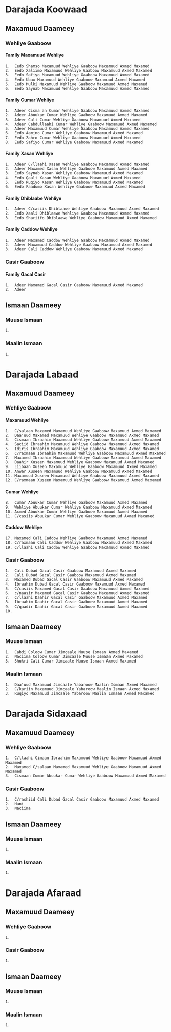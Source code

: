 # Darajada Koowaad
## Maxamuud Daameey
### Wehliye Gaaboow 
#### Family Maxamuud Wehliye
    1.  Eedo Shamso Maxamuud Wehliye Gaaboow Maxamuud Axmed Maxamed
    2.  Eedo Xaliimo Maxamuud Wehliye Gaaboow Maxamuud Axmed Maxamed
    3.  Eedo Safiyo Maxamuud Wehliye Gaaboow Maxamuud Axmed Maxamed
    4.  Eedo Ubax Maxamuud Wehliye Gaaboow Maxamuud Axmed Maxamed
    5.  Eedo Mulki Maxamuud Wehliye Gaaboow Maxamuud Axmed Maxamed
    6.  Eedo Saynab Maxamuud Wehliye Gaaboow Maxamuud Axmed Maxamed

#### Family Cumar Wehliye
    1.  Adeer Cisma an Cumar Wehliye Gaaboow Maxamuud Axmed Maxamed
    2.  Adeer Abuukar Cumar Wehliye Gaaboow Maxamuud Axmed Maxamed
    3.  Adeer Cali Cumar Wehliye Gaaboow Maxamuud Axmed Maxamed
    4.  Adeer Cabdullaahi Cumar Wehliye Gaaboow Maxamuud Axmed Maxamed
    5.  Adeer Maxamuud Cumar Wehliye Gaaboow Maxamuud Axmed Maxamed   
    6.  Eedo Aamino Cumar Wehliye Gaaboow Maxamuud Axmed Maxamed
    7.  Eedo Zahro Cumar Wehliye Gaaboow Maxamuud Axmed Maxamed
    8.  Eedo Safiyo Cumar Wehliye Gaaboow Maxamuud Axmed Maxamed
    
#### Family Xasan Wehliye
    1.  Adeer C/llaahi Xasan Wehliye Gaaboow Maxamuud Axmed Maxamed
    2.  Adeer Maxamed Xasan Wehliye Gaaboow Maxamuud Axmed Maxamed
    3.  Eedo Saynab Xasan Wehliye Gaaboow Maxamuud Axmed Maxamed
    4.  Eedo Qaali Xasan Wehliye Gaaboow Maxamuud Axmed Maxamed 
    5.  Eedo Ruqiyo Xasan Wehliye Gaaboow Maxamuud Axmed Maxamed
    6.  Eedo Faadumo Xasan Wehliye Gaaboow Maxamuud Axmed Maxamed 
    
#### Family Dhiblaabe Wehliye
    1.  Adeer C/casiis Dhiblaawe Wehliye Gaaboow Maxamuud Axmed Maxamed
    2.  Eedo Xaali Dhiblaawe Wehliye Gaaboow Maxamuud Axmed Maxamed
    3.  Eedo Shariifo Dhiblaawe Wehliye Gaaboow Maxamuud Axmed Maxamed
    
#### Family Caddow Wehliye
    1.  Adeer Maxamed Caddow Wehliye Gaaboow Maxamuud Axmed Maxamed
    2.  Adeer Maxamuud Caddow Wehliye Gaaboow Maxamuud Axmed Maxamed
    3.  Adeer Cali Caddow Wehliye Gaaboow Maxamuud Axmed Maxamed
 
### Casir Gaaboow
#### Family Gacal Casir
    1.  Adeer Maxamed Gacal Casir Gaaboow Maxamuud Axmed Maxamed
    2.  Adeer 
## Ismaan Daameey 
### Muuse Ismaan
    1.
### Maalin Ismaan
    1.
   
    
# Darajada Labaad
## Maxamuud Daameey
### Wehliye Gaaboow
#### Maxamuud Wehliye
    1.  C/salaan Maxamed Maxamuud Wehliye Gaaboow Maxamuud Axmed Maxamed
    2.  Daa'uud Maxamed Maxamuud Wehliye Gaaboow Maxamuud Axmed Maxamed
    3.  Cismaan Ibraahim Maxamuud Wehliye Gaaboow Maxamuud Axmed Maxamed
    4.  Saciid Ibraahim Maxamuud Wehliye Gaaboow Maxamuud Axmed Maxamed
    5.  Idiris Ibraahim Maxamuud Wehliye Gaaboow Maxamuud Axmed Maxamed
    6.  C/raxmaan Ibraahim Maxamuud Wehliye Gaaboow Maxamuud Axmed Maxamed
    7.  Maxamed Ibraahim Maxamuud Wehliye Gaaboow Maxamuud Axmed Maxamed
    8.  Daahir Xuseen Maxamuud Wehliye Gaaboow Maxamuud Axmed Maxamed
    9.  Liibaan Xuseen Maxamuud Wehliye Gaaboow Maxamuud Axmed Maxamed
    10. Anwar Xuseen Maxamuud Wehliye Gaaboow Maxamuud Axmed Maxamed
    11. Maxamuud Xuseen Maxamuud Wehliye Gaaboow Maxamuud Axmed Maxamed
    12. C/raxmaan Xuseen Maxamuud Wehliye Gaaboow Maxamuud Axmed Maxamed
    
#### Cumar Wehliye 
    8.  Cumar Abuukar Cumar Wehliye Gaaboow Maxamuud Axmed Maxamed
    9.  Wehliye Abuukar Cumar Wehliye Gaaboow Maxamuud Axmed Maxamed
    10. Axmed Abuukar Cumar Wehliye Gaaboow Maxamuud Axmed Maxamed
    11. C/casiis Abuukar Cumar Wehliye Gaaboow Maxamuud Axmed Maxamed
    
#### Caddow Wehliye
    17. Maxamed Cali Caddow Wehliye Gaaboow Maxamuud Axmed Maxamed
    18. C/raxmaan Cali Caddow Wehliye Gaaboow Maxamuud Axmed Maxamed
    19. C/llaahi Cali Caddow Wehliye Gaaboow Maxamuud Axmed Maxamed
    
### Casir Gaaboow
    1.  Cali Dubad Gacal Casir Gaaboow Maxamuud Axmed Maxamed
    2.  Cali Dubad Gacal Casir Gaaboow Maxamuud Axmed Maxamed
    3.  Maxamed Dubad Gacal Casir Gaaboow Maxamuud Axmed Maxamed
    4.  Ibraahim Dubad Gacal Casir Gaaboow Maxamuud Axmed Maxamed
    5.  C/casiis Maxamed Gacal Casir Gaaboow Maxamuud Axmed Maxamed
    6.  c/naasir Maxamed Gacal Casir Gaaboow Maxamuud Axmed Maxamed
    7.  C/llaahi Daahir Gacal Casir Gaaboow Maxamuud Axmed Maxamed
    8.  Ibraahim Daahir Gacal Casir Gaaboow Maxamuud Axmed Maxamed
    9.  C/qaadir Daahir Gacal Casir Gaaboow Maxamuud Axmed Maxamed
    10. 
    
## Ismaan Daameey
### Muuse Ismaan
    1.  Cabdi Coloow Cumar Jimcaale Muuse Ismaan Axmed Maxamed
    2.  Naciima Coloow Cumar Jimcaale Muuse Ismaan Axmed Maxamed
    3.  Shukri Cali Cumar Jimcaale Muuse Ismaan Axmed Maxamed
    
### Maalin Ismaan
    1.  Daa'uud Maxamuud Jimcaale Yabaroow Maalin Ismaan Axmed Maxamed
    2.  C/kariin Maxamuud Jimcaale Yabaroow Maalin Ismaan Axmed Maxamed
    3.  Ruqiyo Maxamuud Jimcaale Yabaroow Maalin Ismaan Axmed Maxamed 
    
# Darajada Sidaxaad
## Maxamuud Daameey
### Wehliye Gaaboow
    1.  C/llaahi Cimaan Ibraahim Maxamuud Wehliye Gaaboow Maxamuud Axmed Maxamed
    2.  Maxamed C/salaan Maxamed Maxamuud Wehliye Gaaboow Maxamuud Axmed Maxamed
    3.  Cismaan Cumar Abuukar Cumar Wehliye Gaaboow Maxamuud Axmed Maxamed
    
### Casir Gaaboow
    1.  C/rashiid Cali Dubad Gacal Casir Gaaboow Maxamuud Axmed Maxamed
    2.  Hani 
    3.  Naciima
    
## Ismaan Daameey
### Muuse Ismaan
    1.
    
### Maalin Ismaan
    1.
    
# Darajada Afaraad

## Maxamuud Daameey
### Wehliye Gaaboow
    1.  
    
### Casir Gaaboow
    1.  
    
## Ismaan Daameey
### Muuse Ismaan
    1.
    
### Maalin Ismaan
    1.
